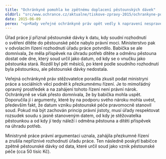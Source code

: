 ```yaml
---
title: "Ochránkyně pomohla ke zpětnému doplacení pěstounských dávek"
oldUrl: "src/www.ochrance.cz/aktualne/tiskove-zpravy-2015/ochrankyne-pomohla-ke-zpetnemu-doplaceni-pestounskych-davek"
date: 2015-06-09
perex: "<p>Rady veřejné ochránkyně práv opět vedly k napravení nespravedlnosti. Tentokrát se pomoci dočkala babička, která si vzala vnučku do pěstounské péče. </p>"
---
```


<!-- imported from the old website -->

<p>Úřad práce jí přiznal pěstounské dávky k datu, kdy soudní rozhodnutí o svěření dítěte do pěstounské péče nabylo právní moci. Ministerstvo pak v odvolacím řízení rozhodnutí úřadu práce potvrdilo. Babička se ale domnívala, že měla příspěvek na úhradu potřeb dítěte a odměnu pěstouna dostat ode dne, který soud určil jako datum, od kdy se o vnučku jako pěstounka stará. Rozdíl byl pět měsíců, po které podle soudního rozhodnutí byla pěstounkou, ale pěstounské dávky nedostala. </p><p>Veřejná ochránkyně práv stěžovatelce poradila zkusit podat ministryni práce a sociálních věcí podnět k přezkumnému řízení. Je to mimořádný opravný prostředek a na zahájení tohoto řízení není právní nárok. Ochránkyně se však přesto domnívala, že by babička mohla uspět. Doporučila jí i argumenty, které by na podporu svého nároku mohla uvést, především fakt, že datum vzniku pěstounské péče pravomocně stanovil soud. Pokud má být zachován princip právní jistoty, musí úřady respektovat rozsudek soudu s jasně stanoveným datem, od kdy je stěžovatelka pěstounkou a od kdy jí tedy náleží i odměna pěstouna a dítěti příspěvek na úhradu potřeb.</p><p>Ministryně práce právní argumentaci uznala, zahájila přezkumné řízení a zrušila nepříznivé rozhodnutí úřadu práce. Ten následně poskytl babičce zpětně pěstounské dávky od data, které určil soud jako vznik pěstounské péče (cca 50 tisíc Kč).</p>
